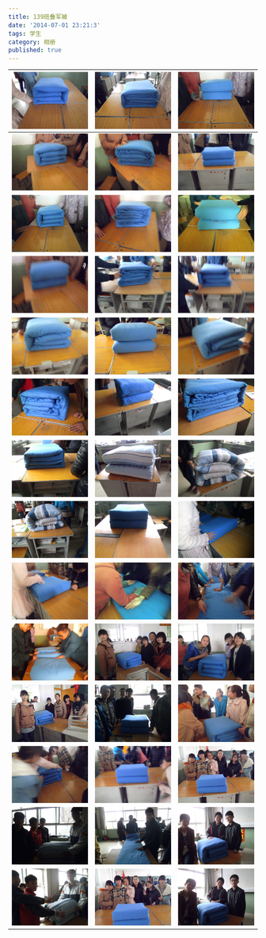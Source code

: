 ```yaml
---
title: 139班叠军被
date: '2014-07-01 23:21:3'
tags: 学生
category: 相册
published: true
---
```

| ![1](./images/2014/07/139junbei/1.jpg)   | ![2](./images/2014/07/139junbei/2.jpg)   | ![3](./images/2014/07/139junbei/3.jpg)   |
|------------------------------------------|------------------------------------------|------------------------------------------|
| ![4](./images/2014/07/139junbei/4.jpg)   | ![5](./images/2014/07/139junbei/5.jpg)   | ![6](./images/2014/07/139junbei/6.jpg)   |
| ![7](./images/2014/07/139junbei/7.jpg)   | ![8](./images/2014/07/139junbei/8.jpg)   | ![9](./images/2014/07/139junbei/9.jpg)   |
| ![10](./images/2014/07/139junbei/10.jpg) | ![11](./images/2014/07/139junbei/11.jpg) | ![12](./images/2014/07/139junbei/12.jpg) |
| ![13](./images/2014/07/139junbei/13.jpg) | ![14](./images/2014/07/139junbei/14.jpg) | ![15](./images/2014/07/139junbei/15.jpg) |
| ![16](./images/2014/07/139junbei/16.jpg) | ![17](./images/2014/07/139junbei/17.jpg) | ![18](./images/2014/07/139junbei/18.jpg) |
| ![19](./images/2014/07/139junbei/19.jpg) | ![20](./images/2014/07/139junbei/20.jpg) | ![21](./images/2014/07/139junbei/21.jpg) |
| ![22](./images/2014/07/139junbei/22.jpg) | ![23](./images/2014/07/139junbei/23.jpg) | ![24](./images/2014/07/139junbei/24.jpg) |
| ![25](./images/2014/07/139junbei/25.jpg) | ![26](./images/2014/07/139junbei/26.jpg) | ![27](./images/2014/07/139junbei/27.jpg) |
| ![28](./images/2014/07/139junbei/28.jpg) | ![29](./images/2014/07/139junbei/29.jpg) | ![30](./images/2014/07/139junbei/30.jpg) |
| ![31](./images/2014/07/139junbei/31.jpg) | ![32](./images/2014/07/139junbei/32.jpg) | ![33](./images/2014/07/139junbei/33.jpg) |
| ![34](./images/2014/07/139junbei/34.jpg) | ![35](./images/2014/07/139junbei/35.jpg) | ![36](./images/2014/07/139junbei/36.jpg) |
| ![37](./images/2014/07/139junbei/37.jpg) | ![38](./images/2014/07/139junbei/38.jpg) | ![39](./images/2014/07/139junbei/39.jpg) |
| ![40](./images/2014/07/139junbei/40.jpg) | ![41](./images/2014/07/139junbei/41.jpg) | ![42](./images/2014/07/139junbei/42.jpg) |
